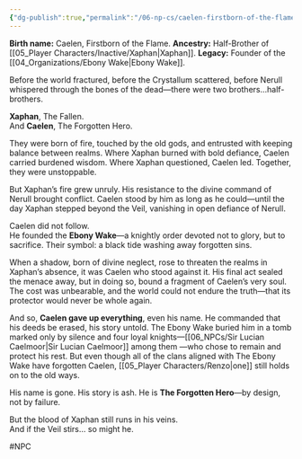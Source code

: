 ```yaml
---
{"dg-publish":true,"permalink":"/06-np-cs/caelen-firstborn-of-the-flame/"}
---
```


**Birth name:** Caelen, Firstborn of the Flame. 
**Ancestry:** Half-Brother of [[05_Player Characters/Inactive/Xaphan\|Xaphan]].
**Legacy:** Founder of the [[04_Organizations/Ebony Wake\|Ebony Wake]].

Before the world fractured, before the Crystallum scattered, before Nerull whispered through the bones of the dead—there were two brothers...half-brothers.

**Xaphan**, The Fallen.  
And **Caelen**, The Forgotten Hero.

They were born of fire, touched by the old gods, and entrusted with keeping balance between realms. Where Xaphan burned with bold defiance, Caelen carried burdened wisdom. Where Xaphan questioned, Caelen led. Together, they were unstoppable.

But Xaphan’s fire grew unruly. His resistance to the divine command of Nerull brought conflict. Caelen stood by him as long as he could—until the day Xaphan stepped beyond the Veil, vanishing in open defiance of Nerull.

Caelen did not follow.  
He founded the **Ebony Wake**—a knightly order devoted not to glory, but to sacrifice. Their symbol: a black tide washing away forgotten sins.

When a shadow, born of divine neglect, rose to threaten the realms in Xaphan’s absence, it was Caelen who stood against it. His final act sealed the menace away, but in doing so, bound a fragment of Caelen’s very soul. The cost was unbearable, and the world could not endure the truth—that its protector would never be whole again.

And so, **Caelen gave up everything**, even his name. He commanded that his deeds be erased, his story untold. The Ebony Wake buried him in a tomb marked only by silence and four loyal knights—[[06_NPCs/Sir Lucian Caelmoor\|Sir Lucian Caelmoor]] among them —who chose to remain and protect his rest. But even though all of the clans aligned with The Ebony Wake have forgotten Caelen, [[05_Player Characters/Renzo\|one]] still holds on to the old ways.

His name is gone.  His story is ash.  He is **The Forgotten Hero**—by design, not by failure. 

But the blood of Xaphan still runs in his veins.  
And if the Veil stirs… so might he.

#NPC 
